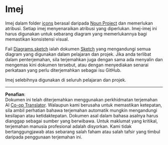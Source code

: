 <!--
CO_OP_TRANSLATOR_METADATA:
{
  "original_hash": "50abd54997afa7e7a3fc7019379e49e3",
  "translation_date": "2025-08-28T00:53:26+00:00",
  "source_file": "images/README.md",
  "language_code": "ms"
}
-->
# Imej

Imej dalam folder [icons](../../../images/icons) berasal daripada [Noun Project](https://thenounproject.com) dan memerlukan atribusi. Setiap imej menyenaraikan atribusi yang diperlukan. Imej-imej ini harus digunakan untuk sebarang diagram yang memerlukannya bagi memastikan konsistensi visual.

Fail [Diagrams.sketch](../../../images/Diagrams.sketch) ialah dokumen [Sketch](https://www.sketch.com) yang mengandungi semua diagram yang digunakan dalam pelajaran dan projek. Jika anda terlibat dalam penterjemahan, sila terjemahkan juga dengan sama ada menyalin dan mengemas kini dokumen tersebut, atau dengan menyediakan senarai perkataan yang perlu diterjemahkan sebagai isu GitHub.

Imej selebihnya digunakan di seluruh pelajaran dan projek.

---

**Penafian**:  
Dokumen ini telah diterjemahkan menggunakan perkhidmatan terjemahan AI [Co-op Translator](https://github.com/Azure/co-op-translator). Walaupun kami berusaha untuk memastikan ketepatan, sila ambil perhatian bahawa terjemahan automatik mungkin mengandungi kesilapan atau ketidaktepatan. Dokumen asal dalam bahasa asalnya harus dianggap sebagai sumber yang berwibawa. Untuk maklumat yang kritikal, terjemahan manusia profesional adalah disyorkan. Kami tidak bertanggungjawab atas sebarang salah faham atau salah tafsir yang timbul daripada penggunaan terjemahan ini.